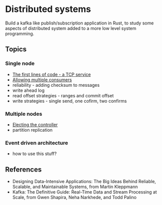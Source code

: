 # Distributed systems

Build a kafka like publish/subscription application in Rust, to study some aspects of distributed system added to a more low level system programming.

## Topics

### Single node

 - [The first lines of code - a TCP service](initial_tcp_server.md)
 - [Allowing multiple consumers](multiple_consumers.md)
 - reliability - adding checksum to messages
 - write ahead log
 - read offset strategies - ranges and commit offset
 - write strategies - single send, one cofirm, two confirms

### Multiple nodes

 - [Electing the controller](electing_controller.md)
 - partition replication

### Event driven architecture

 - how to use this stuff?


## References

  - Designing Data-Intensive Applications: The Big Ideas Behind Reliable, Scalable, and Maintainable Systems, from Martin Kleppmann
  - Kafka: The Definitive Guide: Real-Time Data and Stream Processing at Scale, from Gwen Shapira, Neha Narkhede, and Todd Palino



